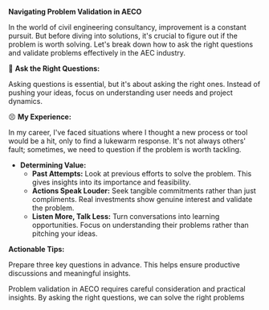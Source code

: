 **Navigating Problem Validation in AECO**

In the world of civil engineering consultancy, improvement is a constant pursuit. But before diving into solutions, it's crucial to figure out if the problem is worth solving. Let's break down how to ask the right questions and validate problems effectively in the AEC industry.

🙋 **Ask the Right Questions:**

Asking questions is essential, but it's about asking the right ones. Instead of pushing your ideas, focus on understanding user needs and project dynamics.

😣 **My Experience:**

In my career, I've faced situations where I thought a new process or tool would be a hit, only to find a lukewarm response. It's not always others' fault; sometimes, we need to question if the problem is worth tackling.

- **Determining Value:**
    - **Past Attempts:** Look at previous efforts to solve the problem. This gives insights into its importance and feasibility.
    - **Actions Speak Louder:** Seek tangible commitments rather than just compliments. Real investments show genuine interest and validate the problem.
    - **Listen More, Talk Less:** Turn conversations into learning opportunities. Focus on understanding their problems rather than pitching your ideas.

**Actionable Tips:**

Prepare three key questions in advance. This helps ensure productive discussions and meaningful insights.

Problem validation in AECO requires careful consideration and practical insights. By asking the right questions, we can solve the right problems